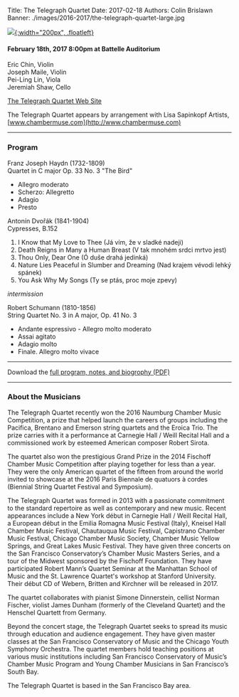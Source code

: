 Title: The Telegraph Quartet
Date: 2017-02-18
Authors: Colin Brislawn
Banner: ./images/2016-2017/the-telegraph-quartet-large.jpg

[![ ]({filename}/images/2016-2017/the-telegraph-quartet400.jpg){:width="200px", .floatleft}]({filename}./TelegraphQuartet.md)

#### February 18th, 2017 8:00pm at Battelle Auditorium

Eric Chin, Violin <br>
Joseph Maile, Violin <br>
Pei-Ling Lin, Viola <br>
Jeremiah Shaw, Cello


[The Telegraph Quartet Web Site](http://www.telegraphquartet.com/)

The Telegraph Quartet appears by arrangement with Lisa Sapinkopf Artists, [www.chambermuse.com](http://www.chambermuse.com)

---

### Program

Franz Joseph Haydn (1732-1809) <br>
Quartet in C major Op. 33 No. 3 "The Bird" <br>
- Allegro moderato
- Scherzo: Allegretto
- Adagio
- Presto

Antonín Dvořák (1841-1904) <br>
Cypresses, B.152 <br>
1. I Know that My Love to Thee (Já vím, že v sladké nadeji) <br>
2. Death Reigns in Many a Human Breast (V tak mnohém srdci mrtvo jest) <br>
9. Thou Only, Dear One (Ó duše drahá jedinká) <br>
11. Nature Lies Peaceful in Slumber and Dreaming (Nad krajem vévodi lehký spánek) <br>
12. You Ask Why My Songs (Ty se ptás, proc moje zpevy)

_intermission_

Robert Schumann (1810-1856) <br>
String Quartet No. 3 in A major, Op. 41 No. 3
- Andante espressivo - Allegro molto moderato
- Assai agitato
- Adagio molto
- Finale. Allegro molto vivace

---

Download the [full program, notes, and biogrophy (PDF)]({filename}/images/2016-2017/Telegraph-Quartet-Richland-prog.pdf)

---

### About the Musicians

The Telegraph Quartet recently won the 2016 Naumburg Chamber Music Competition, a prize that helped launch the careers of groups including the Pacifica, Brentano and Emerson string quartets and the Eroica Trio. The prize carries with it a performance at Carnegie Hall / Weill Recital Hall and a commissioned work by esteemed American composer Robert Sirota.

The quartet also won the prestigious Grand Prize in the 2014 Fischoff Chamber Music Competition after playing together for less than a year. They were the only American quartet of the fifteen from around the world invited to showcase at the 2016 Paris Biennale de quatuors à cordes (Biennial String Quartet Festival and Symposium). 

The Telegraph Quartet was formed in 2013 with a passionate commitment to the standard repertoire as well as contemporary and new music. Recent appearances include a New York début in Carnegie Hall / Weill Recital Hall, a European début in the Emilia Romagna Music Festival (Italy), Kneisel Hall Chamber Music Festival, Chautauqua Music Festival, Capistrano Chamber Music Festival, Chicago Chamber Music Society, Chamber Music Yellow Springs, and Great Lakes Music Festival. They have given three concerts on the San Francisco Conservatory’s Chamber Music Masters Series, and a tour of the Midwest sponsored by the Fischoff Foundation. They have participated Robert Mann’s Quartet Seminar at the Manhattan School of Music and the St. Lawrence Quartet's workshop at Stanford University. Their début CD of Webern, Britten and Kirchner will be released in 2017.

The quartet collaborates with pianist Simone Dinnerstein, cellist Norman Fischer, violist James Dunham (formerly of the Cleveland Quartet) and the Henschel Quartett from Germany.

Beyond the concert stage, the Telegraph Quartet seeks to spread its music through education and audience engagement. They have given master classes at the San Francisco Conservatory of Music and the Chicago Youth Symphony Orchestra. The quartet members hold teaching positions at various music institutions including San Francisco Conservatory of Music’s Chamber Music Program and Young Chamber Musicians in San Francisco’s South Bay.  

The Telegraph Quartet is based in the San Francisco Bay area.
